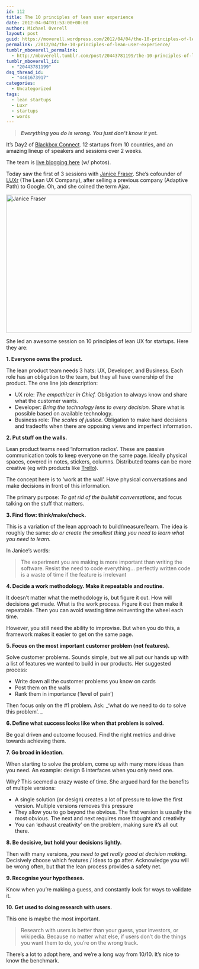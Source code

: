 ```yaml
---
id: 112
title: The 10 principles of lean user experience
date: 2012-04-04T01:53:00+00:00
author: Michael Overell
layout: post
guid: https://moverell.wordpress.com/2012/04/04/the-10-principles-of-lean-user-experience
permalink: /2012/04/the-10-principles-of-lean-user-experience/
tumblr_mboverell_permalink:
  - http://mboverell.tumblr.com/post/20443781199/the-10-principles-of-lean-user-experience
tumblr_mboverell_id:
  - "20443781199"
dsq_thread_id:
  - "4461673917"
categories:
  - Uncategorized
tags:
  - lean startups
  - Luxr
  - startups
  - words
---
```

> _**Everything you do is wrong. You just don&rsquo;t know it yet.**_

It&rsquo;s Day2 of <a href="http://blackbox.vc/" title="Blackbox Connect" target="_blank">Blackbox Connect</a>. 12 startups from 10 countries, and an amazing lineup of speakers and sessions over 2 weeks.

The team is <a href="http://storify.com/blackbox/blackbox-connect-april-2012" title="Blackbox Storify" target="_blank">live blogging here</a> (w/ photos).

Today saw the first of 3 sessions with <a href="http://www.linkedin.com/in/janicefraser" title="Janice Fraser - LinkedIn" target="_blank">Janice Fraser</a>. She&rsquo;s cofounder of <a href="http://luxr.co/" title="LUXr" target="_blank">LUXr</a> (The Lean UX Company), after selling a previous company (Adaptive Path) to Google. Oh, and she coined the term Ajax.

<img align="middle" alt="Janice Fraser" height="373" src="https://i0.wp.com/36.media.tumblr.com/tumblr_m1xmdp29SG1r5o6bio1_500.jpg?resize=500%2C373" width="500" data-recalc-dims="1" />

She led an awesome session on 10 principles of lean UX for startups. Here they are:

**<!-- more -->1. Everyone owns the product.**

The lean product team needs 3 hats: UX, Developer, and Business. Each role has an obligation to the team, but they all have ownership of the product. The one line job description:

  * UX role: _The empathizer in Chief._ Obligation to always know and share what the customer wants.
  * Developer: _Bring the technology lens to every decision._ Share what is possible based on available technology.
  * Business role: _The scales of justice._ Obligation to make hard decisions and tradeoffs when there are opposing views and imperfect information.

**2. Put stuff on the walls.**

Lean product teams need &lsquo;information radios&rsquo;. These are passive communication tools to keep everyone on the same page. Ideally physical spaces, covered in notes, stickers, columns. Distributed teams can be more creative (eg with products like <a href="https://trello.com/" title="Trello" target="_blank">Trello</a>).

The concept here is to &#8216;work at the wall&rsquo;. Have physical conversations and make decisions in front of this information.

The primary purpose: _To get rid of the bullshit conversations_, and focus talking on the stuff that matters.

**3. Find flow: think/make/check.**

This is a variation of the lean approach to build/measure/learn. The idea is roughly the same: _do or create the smallest thing you need to learn what you need to learn._

In Janice&rsquo;s words:

> The experiment you are making is more important than writing the software. Resist the need to code everything&hellip; perfectly written code is a waste of time if the feature is irrelevant

**4. Decide a work methodology. Make it repeatable and routine.**

It doesn&rsquo;t matter what the methodology is, but figure it out. How will decisions get made. What is the work process. Figure it out then make it repeatable. Then you can avoid wasting time reinventing the wheel each time.

However, you still need the ability to improvise. But when you do this, a framework makes it easier to get on the same page.

**5. Focus on the most important customer problem (not features).**

Solve customer problems. Sounds simple, but we all put our hands up with a list of features we wanted to build in our products. Her suggested process:

  * Write down all the customer problems you know on cards
  * Post them on the walls
  * Rank them in importance (&#8216;level of pain&rsquo;)

Then focus only on the #1 problem. Ask: _&#8216;what do we need to do to solve this problem&rsquo;. _

**6. Define what success looks like when that problem is solved.**

Be goal driven and outcome focused. Find the right metrics and drive towards achieving them.

**7. Go broad in ideation.**

When starting to solve the problem, come up with many more ideas than you need. An example: design 6 interfaces when you only need one.

Why? This seemed a crazy waste of time. She argued hard for the benefits of multiple versions:

  * A single solution (or design) creates a lot of pressure to love the first version. Multiple versions removes this pressure
  * They allow you to go beyond the obvious. The first version is usually the most obvious. The next and next requires more thought and creativity
  * You can &#8216;exhaust creativity&rsquo; on the problem, making sure it&rsquo;s all out there.

**8. Be decisive, but hold your decisions lightly.**

Then with many versions, _you need to get really good at decision making._ Decisively choose which features / ideas to go after. Acknowledge you will be wrong often, but that the lean process provides a safety net.

**9. Recognise your hypotheses.**

Know when you&rsquo;re making a guess, and constantly look for ways to validate it.

**10. Get used to doing research with users.**

This one is maybe the most important.

> Research with users is better than your guess, your investors, or wikipedia. Because no matter what else, if users don&rsquo;t do the things you want them to do, you&rsquo;re on the wrong track.

There&rsquo;s a lot to adopt here, and we&rsquo;re a long way from 10/10. It&rsquo;s nice to know the benchmark.